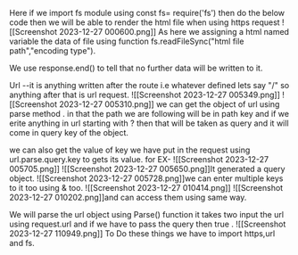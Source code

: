 Here if we import fs module 
using const fs= require('fs')
then do the below code then we will be able to render the html file when using https request
![[Screenshot 2023-12-27 000600.png]]
As here we assigning a html named variable the data of file using function fs.readFileSync("html file path","encoding type").

We use response.end() to tell that no further data will be written to it.

Url --it is anything written after the route i.e whatever defined lets say "/"
so anything after that is url request.
![[Screenshot 2023-12-27 005349.png]]
![[Screenshot 2023-12-27 005310.png]]
we can get the object of url using parse method .
in that the path we are following will be in path key
and if we erite anything in url starting with ? then that will be taken as query and it will come in query key of the object.

we can also get the value of key we have put in the request using url.parse.query.key   to gets its value.
for EX-
![[Screenshot 2023-12-27 005705.png]]
![[Screenshot 2023-12-27 005650.png]]It generated a query object.
![[Screenshot 2023-12-27 005728.png]]we can enter multiple keys to it too using & too.
![[Screenshot 2023-12-27 010414.png]]
![[Screenshot 2023-12-27 010202.png]]and can access them using same way.

We will parse the url object using Parse() function it takes two input the url using
request.url and if we have to pass the query then true .
![[Screenshot 2023-12-27 110949.png]]
To Do these things we have to import  https,url and fs.
